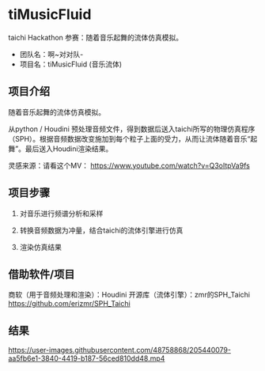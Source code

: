 # tiMusicFluid
taichi Hackathon 参赛：随着音乐起舞的流体仿真模拟。

- 团队名：啊~对对队-
- 项目名：tiMusicFluid (音乐流体)

## 项目介绍

随着音乐起舞的流体仿真模拟。

从python / Houdini 预处理音频文件，得到数据后送入taichi所写的物理仿真程序（SPH）。根据音频数据改变施加到每个粒子上面的受力，从而让流体随着音乐“起舞”。最后送入Houdini渲染结果。

灵感来源：请看这个MV： https://www.youtube.com/watch?v=Q3oItpVa9fs


## 项目步骤

1. 对音乐进行频谱分析和采样

2. 转换音频数据为冲量，结合taichi的流体引擎进行仿真

3. 渲染仿真结果


## 借助软件/项目
商软（用于音频处理和渲染）：Houdini
开源库（流体引擎）：zmr的SPH_Taichi https://github.com/erizmr/SPH_Taichi

## 结果
https://user-images.githubusercontent.com/48758868/205440079-aa5fb6e1-3840-4419-b187-56ced810dd48.mp4

